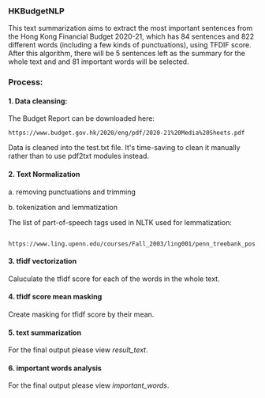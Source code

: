 ### HKBudgetNLP

This text summarization aims to extract the most important sentences from the Hong Kong Financial Budget 2020-21, which has 84 sentences and 822 different words (including a few kinds of punctuations), using TFDIF score. After this algorithm, there will be 5 sentences left as the summary for the whole text and and 81 important words will be selected.

### Process:

#### 1. Data cleansing:

The Budget Report can be downloaded here:
    
    https://www.budget.gov.hk/2020/eng/pdf/2020-21%20Media%20Sheets.pdf

Data is cleaned into the test.txt file. It's time-saving to clean it manually rather than to use pdf2txt modules instead.

#### 2. Text Normalization

a. removing punctuations and trimming

b. tokenization and lemmatization

The list of part-of-speech tags used in NLTK used for lemmatization:

        https://www.ling.upenn.edu/courses/Fall_2003/ling001/penn_treebank_pos.html

#### 3. tfidf vectorization

Caluculate the tfidf score for each of the words in the whole text. 

#### 4. tfidf score mean masking

Create masking for tfidf score by their mean.

#### 5. text summarization

For the final output please view *result_text*.

#### 6. important words analysis

For the final output please view *important_words*.




